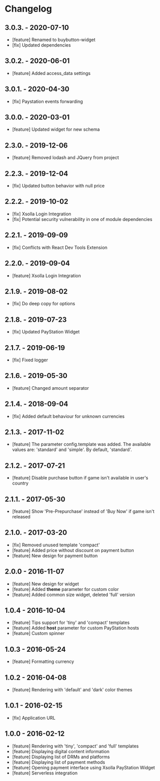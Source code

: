 # Changelog

## 3.0.3. - 2020-07-10
- [feature] Renamed to buybutton-widget
- [fix] Updated dependencies

## 3.0.2. - 2020-06-01
- [feature] Added access_data settings

## 3.0.1. - 2020-04-30
- [fix] Paystation events forwarding

## 3.0.0. - 2020-03-01
- [feature] Updated widget for new schema

## 2.3.0. - 2019-12-06
- [feature] Removed lodash and JQuery from project

## 2.2.3. - 2019-12-04
- [fix] Updated button behavior with null price

## 2.2.2. - 2019-10-02
- [fix] Xsolla Login Integration
- [fix] Potential security vulnerability in one of module dependencies

## 2.2.1. - 2019-09-09
- [fix] Conflicts with React Dev Tools Extension

## 2.2.0. - 2019-09-04
- [feature] Xsolla Login Integration

## 2.1.9. - 2019-08-02
- [fix] Do deep copy for options

## 2.1.8. - 2019-07-23
- [fix] Updated PayStation Widget

## 2.1.7. - 2019-06-19
- [fix] Fixed logger

## 2.1.6. - 2019-05-30
- [feature] Changed amount separator

## 2.1.4. - 2018-09-04
- [fix] Added default behaviour for unknown currencies

## 2.1.3. - 2017-11-02
- [feature] The parameter config.template was added. The available values are:
'standard' and 'simple'. By default, 'standard'.

## 2.1.2. - 2017-07-21
- [feature] Disable purchase button if game isn't available in user's country

## 2.1.1. - 2017-05-30
- [feature] Show 'Pre-Prepurchase' instead of 'Buy Now' if game isn't released

## 2.1.0. - 2017-03-20

- [fix] Removed unused template 'compact'
- [feature] Added price without discount on payment button
- [feature] New design for payment button

## 2.0.0 - 2016-11-07

- [feature] New design for widget
- [feature] Added **theme** parameter for custom color
- [feature] Added common size widget, deleted 'full' version

## 1.0.4 - 2016-10-04

- [feature] Tips support for 'tiny' and 'compact' templates
- [feature] Added **host** parameter for custom PayStation hosts
- [feature] Custom spinner

## 1.0.3 - 2016-05-24

- [feature] Formatting currency

## 1.0.2 - 2016-04-08

- [feature] Rendering with 'default' and 'dark' color themes

## 1.0.1 - 2016-02-15

- [fix] Application URL

## 1.0.0 - 2016-02-12

- [feature] Rendering with 'tiny', 'compact' and 'full' templates
- [feature] Displaying digital content information
- [feature] Displaying list of DRMs and platforms
- [feature] Displaying list of payment methods
- [feature] Opening payment interface using Xsolla PayStation Widget
- [feature] Serverless integration
